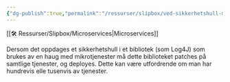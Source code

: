 ```yaml
---
{"dg-publish":true,"permalink":"/ressurser/slipbox/ved-sikkerhetshull-ma-alle-mikrotjenester-patches/"}
---
```

[[🛠 Ressurser/Slipbox/Microservices|Microservices]]

Dersom det oppdages et sikkerhetshull i et bibliotek (som Log4J) som brukes av en haug med mikrotjenester må dette biblioteket patches på samtlige tjenester, og deployes. Dette kan være utfordrende om man har hundrevis elle tusenvis av tjenester. 
